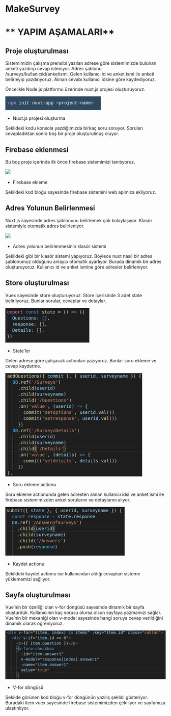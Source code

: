 # MakeSurvey

 # ** YAPIM AŞAMALARI**

 ## **Proje oluşturulması**
Sistemimizin çalışma prensibi yazılan adrese göre sistemimizde bulunan anketi yazdırıp cevap isteniyor. Adres şablonu /surveys/kullanıcıid/anketismi. Gelen kullanıcı id ve anket ismi ile anketi belirleyip yazdırıyoruz. Alınan cevabı kullanıcı idsine göre kaydediyoruz.

Öncelikle Node.js platformu üzerinde nuxt.js projesi oluşturuyoruz. 

![](Aspose.Words.fea9e3b5-880d-441c-b546-da54c98eab66.060.png)

* Nuxt.js projesi oluşturma

Şekildeki kodu konsola yazdığımızda birkaç soru soruyor. Soruları cevapladıktan sonra boş bir proje oluşturulmuş oluyor.  
 ## **Firebase eklenmesi**
Bu boş proje içerinde ilk önce firebase sistemimizi tanıtıyoruz.

![](Aspose.Words.fea9e3b5-880d-441c-b546-da54c98eab66.061.png)

* Firebase ekleme

Şekildeki kod bloğu sayesinde firebase sistemini web apimıza ekliyoruz.

 ## **Adres Yolunun Belirlenmesi**
Nuxt.js sayesinde adres şablonunu belirlemek çok kolaylaşıyor. Klasör sistemiyle otomatik adres belirleniyor.

![](Aspose.Words.fea9e3b5-880d-441c-b546-da54c98eab66.062.png)

* Adres yolunun belirlenmesinin klasör sistemi

Şekildeki gibi bir klasör sistemi yapıyoruz. Böylece nuxt nasıl bir adres şablonumuz olduğunu anlayıp otomatik ayarlıyor. Burada dinamik bir adres oluşturuyoruz. Kullanıcı id ve anket ismine göre adresler belirleniyor.
 ## **Store oluşturulması**
Vuex sayesinde store oluşturuyoruz. Store içerisinde 3 adet state belirliyoruz. Bunlar sorular, cevaplar ve detaylar.

![](Aspose.Words.fea9e3b5-880d-441c-b546-da54c98eab66.063.png)

* State’ler

Gelen adrese göre çalışacak actionları yazıyoruz. Bunlar soru ekleme ve cevap kaydetme.

![](Aspose.Words.fea9e3b5-880d-441c-b546-da54c98eab66.064.png)

* Soru ekleme actionu

Soru ekleme actionunda gelen adresten alınan kullanıcı idsi ve anket ismi ile firebase sistemimizden anket sorularını ve detaylarını alıyor.

![](Aspose.Words.fea9e3b5-880d-441c-b546-da54c98eab66.065.png)

* Kaydet actionu

Şekildeki kaydet actionu ise kullanıcıdan aldığı cevapları sisteme yüklememizi sağlıyor.
## **Sayfa oluşturulması** 
Vue’nin bir özelliği olan v-for döngüsü sayesinde dinamik bir sayfa oluşturduk. Kullanıcının kaç sorusu olursa olsun sayfaya yazmamızı sağlar. Vue’nin bir mekaniği olan v-model sayesinde hangi soruya cevap verildiğini dinamik olarak öğreniyoruz.

![](Aspose.Words.fea9e3b5-880d-441c-b546-da54c98eab66.066.png)

* V-for döngüsü

Şekilde görünen kod bloğu v-for döngünün yazılış şeklini gösteriyor. Buradaki item vuex sayesinde firebase sistemimizden çekiliyor ve sayfamıza ulaştırılıyor. 
